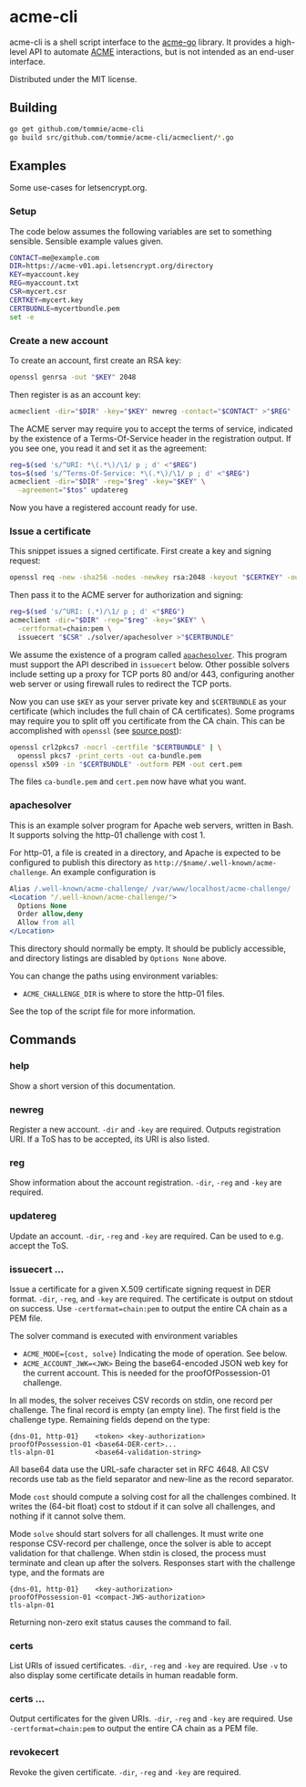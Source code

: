 acme-cli
========

acme-cli is a shell script interface to the
[acme-go](https://github.com/tommie/acme-go) library. It provides a
high-level API to automate
[ACME](https://tools.ietf.org/html/draft-ietf-acme-acme-01)
interactions, but is not intended as an end-user interface.

Distributed under the MIT license.

Building
--------

```sh
go get github.com/tommie/acme-cli
go build src/github.com/tommie/acme-cli/acmeclient/*.go
```

Examples
--------
Some use-cases for letsencrypt.org.

### Setup

The code below assumes the following variables are set to something
sensible. Sensible example values given.

```sh
CONTACT=me@example.com
DIR=https://acme-v01.api.letsencrypt.org/directory
KEY=myaccount.key
REG=myaccount.txt
CSR=mycert.csr
CERTKEY=mycert.key
CERTBUDNLE=mycertbundle.pem
set -e
```

### Create a new account

To create an account, first create an RSA key:

```sh
openssl genrsa -out "$KEY" 2048
```

Then register is as an account key:

```sh
acmeclient -dir="$DIR" -key="$KEY" newreg -contact="$CONTACT" >"$REG"
```

The ACME server may require you to accept the terms of service,
indicated by the existence of a Terms-Of-Service header in the
registration output. If you see one, you read it and set it as the agreement:

```sh
reg=$(sed 's/^URI: *\(.*\)/\1/ p ; d' <"$REG")
tos=$(sed 's/^Terms-Of-Service: *\(.*\)/\1/ p ; d' <"$REG")
acmeclient -dir="$DIR" -reg="$reg" -key="$KEY" \
  -agreement="$tos" updatereg
```

Now you have a registered account ready for use.

### Issue a certificate

This snippet issues a signed certificate. First create a key and signing request:

```sh
openssl req -new -sha256 -nodes -newkey rsa:2048 -keyout "$CERTKEY" -outform DER -out "$CSR"
```

Then pass it to the ACME server for authorization and signing:

```sh
reg=$(sed 's/^URI: (.*)/\1/ p ; d' <"$REG")
acmeclient -dir="$DIR" -reg="$reg" -key="$KEY" \
  -certformat=chain:pem \
  issuecert "$CSR" ./solver/apachesolver >"$CERTBUNDLE"
```

We assume the existence of a program called
[`apachesolver`](solver/apachesolver). This program must support the API
described in `issuecert` below. Other possible solvers include
setting up a proxy for TCP ports 80 and/or 443, configuring another
web server or using firewall rules to redirect the TCP ports.

Now you can use `$KEY` as your server private key and `$CERTBUNDLE` as
your certificate (which includes the full chain of CA
certificates). Some programs may require you to split off you
certificate from the CA chain. This can be accomplished with `openssl`
(see [source
post](http://openssl.6102.n7.nabble.com/Convert-pem-to-crt-and-key-files-td47681.html#a47697)):

```sh
openssl crl2pkcs7 -nocrl -certfile "$CERTBUNDLE" | \
  openssl pkcs7 -print_certs -out ca-bundle.pem
openssl x509 -in "$CERTBUNDLE" -outform PEM -out cert.pem
```

The files `ca-bundle.pem` and `cert.pem` now have what you want.

### apachesolver

This is an example solver program for Apache web servers, written in
Bash. It supports solving the http-01 challenge with cost 1.

For http-01, a file is created in a directory, and Apache is expected
to be configured to publish this directory as
`http://$name/.well-known/acme-challenge`. An example configuration is

```apache
Alias /.well-known/acme-challenge/ /var/www/localhost/acme-challenge/
<Location "/.well-known/acme-challenge/">
  Options None
  Order allow,deny
  Allow from all
</Location>
```

This directory should normally be empty. It should be publicly
accessible, and directory listings are disabled by `Options None`
above.

You can change the paths using environment variables:

* `ACME_CHALLENGE_DIR` is where to store the http-01 files.

See the top of the script file for more information.

Commands
--------

### help

Show a short version of this documentation.

### newreg

Register a new account. `-dir` and `-key` are required. Outputs
registration URI. If a ToS has to be accepted, its URI is also
listed.

### reg

Show information about the account registration. `-dir`, `-reg` and
`-key` are required.

### updatereg

Update an account. `-dir`, `-reg` and `-key` are required. Can be used
to e.g.  accept the ToS.

### issuecert <csr-path> <solver-command>...

Issue a certificate for a given X.509 certificate signing request in
DER format. `-dir`, `-reg`, and `-key` are required. The certificate
is output on stdout on success. Use `-certformat=chain:pem` to output
the entire CA chain as a PEM file.

The solver command is executed with environment variables

* `ACME_MODE={cost, solve}`
  Indicating the mode of operation. See below.
* `ACME_ACCOUNT_JWK=<JWK>`
  Being the base64-encoded JSON web key for the current
  account. This is needed for the proofOfPossession-01 challenge.

In all modes, the solver receives CSV records on stdin, one record per
challenge. The final record is empty (an empty line). The first field
is the challenge type. Remaining fields depend on the type:

```
{dns-01, http-01}    <token> <key-authorization>
proofOfPossession-01 <base64-DER-cert>...
tls-alpn-01          <base64-validation-string>
```

All base64 data use the URL-safe character set in RFC 4648. All CSV
records use tab as the field separator and new-line as the record
separator.

Mode `cost` should compute a solving cost for all the challenges
combined. It writes the (64-bit float) cost to stdout if it can solve
all challenges, and nothing if it cannot solve them.

Mode `solve` should start solvers for all challenges. It must write
one response CSV-record per challenge, once the solver is able to
accept validation for that challenge. When stdin is closed, the
process must terminate and clean up after the solvers. Responses start
with the challenge type, and the formats are

```
{dns-01, http-01}    <key-authorization>
proofOfPossession-01 <compact-JWS-authorization>
tls-alpn-01
```

Returning non-zero exit status causes the command to fail.

### certs

List URIs of issued certificates. `-dir`, `-reg` and `-key` are
required. Use `-v` to also display some certificate details in human
readable form.

### certs <uri>...

Output certificates for the given URIs. `-dir`, `-reg` and `-key` are
required. Use `-certformat=chain:pem` to output the entire CA chain as
a PEM file.

### revokecert <uri>

Revoke the given certificate. `-dir`, `-reg` and `-key` are required.
